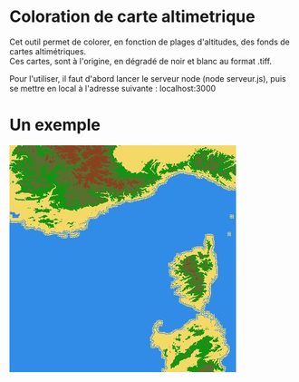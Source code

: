 # Coloration de carte altimetrique

<p>Cet outil permet de colorer, en fonction de plages d'altitudes, des fonds de cartes altimétriques. <br/>
Ces cartes, sont à l'origine, en dégradé de noir et blanc au format .tiff.</p>

<p> Pour l'utiliser, il faut d'abord lancer le serveur node (node serveur.js), puis se mettre en local à l'adresse suivante : localhost:3000 </p>

# Un exemple

![img](https://github.com/AntoineEscriva/Coloration-de-carte-altimetrique/blob/main/images/miniature.jpg?raw=true)

